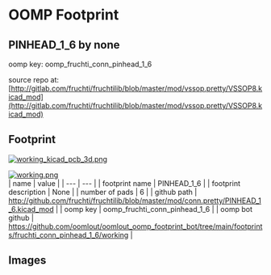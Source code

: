 # OOMP Footprint  
## PINHEAD_1_6  by none  
  
oomp key: oomp_fruchti_conn_pinhead_1_6  
  
source repo at: [http://gitlab.com/fruchti/fruchtilib/blob/master/mod/vssop.pretty/VSSOP8.kicad_mod](http://gitlab.com/fruchti/fruchtilib/blob/master/mod/vssop.pretty/VSSOP8.kicad_mod)  
## Footprint  
  
[![working_kicad_pcb_3d.png](working_kicad_pcb_3d_600.png)](working_kicad_pcb_3d.png)  
  
[![working.png](working_600.png)](working.png)  
| name | value | 
| --- | --- | 
| footprint name | PINHEAD_1_6 | 
| footprint description | None | 
| number of pads | 6 | 
| github path | http://github.com/fruchti/fruchtilib/blob/master/mod/conn.pretty/PINHEAD_1_6.kicad_mod | 
| oomp key | oomp_fruchti_conn_pinhead_1_6 | 
| oomp bot github | https://github.com/oomlout/oomlout_oomp_footprint_bot/tree/main/footprints/fruchti_conn_pinhead_1_6/working | 
## Images  
